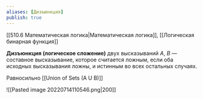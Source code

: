 ```yaml
---
aliases: [Дизъюнкция]
publish: true
---
```


[[510.6 Математическая логика|Математическая логика]], [[Логическая бинарная функция]]

**Дизъюнкция (логическое сложение)** двух высказываний $A$, $B$ — составное высказывание, которое считается ложным, если оба исходных высказывания ложны, и истинным во всех остальных случаях.

Равносильно [[Union of Sets (A U B)]]

![[Pasted image 20220714110546.png|200]]